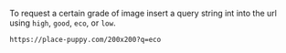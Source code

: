 To request a certain grade of image insert a query string int into the url using `high`, `good`, `eco`, or `low`.
```
https://place-puppy.com/200x200?q=eco
```
